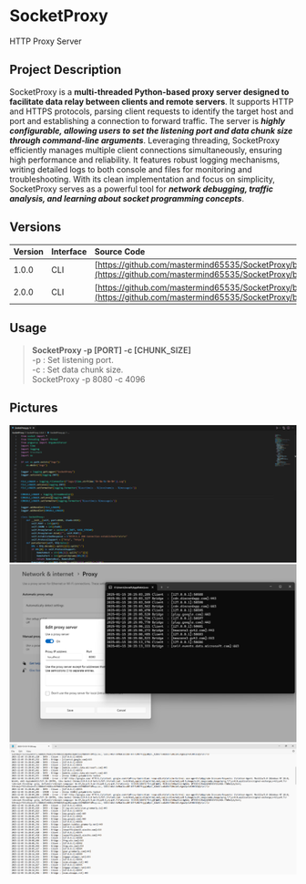 # SocketProxy
HTTP Proxy Server

## Project Description
SocketProxy is a **multi-threaded Python-based proxy server designed to facilitate data relay between clients and remote servers**.
It supports HTTP and HTTPS protocols, parsing client requests to identify the target host and port and establishing a connection to forward traffic.
The server is ***highly configurable, allowing users to set the listening port and data chunk size through command-line arguments***. Leveraging threading, SocketProxy efficiently manages multiple client connections simultaneously, ensuring high performance and reliability.
It features robust logging mechanisms, writing detailed logs to both console and files for monitoring and troubleshooting.
With its clean implementation and focus on simplicity, SocketProxy serves as a powerful tool for ***network debugging, traffic analysis, and learning about socket programming concepts***.

## Versions
| Version          | Interface                        | Source Code                                                                                                                                                            |
|:-----------------|:---------------------------------|:-----------------------------------------------------------------------------------------------------------------------------------------------------------------------|
| 1.0.0            | CLI                              | [https://github.com/mastermind65535/SocketProxy/blob/main/SocketProxy/SocketProxy%201.0.0/SocketProxy.py](https://github.com/mastermind65535/SocketProxy/blob/main/SocketProxy/SocketProxy%201.0.0/SocketProxy.py)     |
| 2.0.0            | CLI                              | [https://github.com/mastermind65535/SocketProxy/blob/main/SocketProxy/SocketProxy%202.0.0/SocketProxy.py](https://github.com/mastermind65535/SocketProxy/blob/main/SocketProxy/SocketProxy%202.0.0/SocketProxy.py)     |

## Usage
> **SocketProxy -p [PORT] -c [CHUNK_SIZE]**<br>
> -p : Set listening port.<br>
> -c : Set data chunk size.<br>
> SocketProxy -p 8080 -c 4096

## Pictures
<img src="screenshot.png">
<img src="screenshot2.png">
<img src="screenshot3.png">
